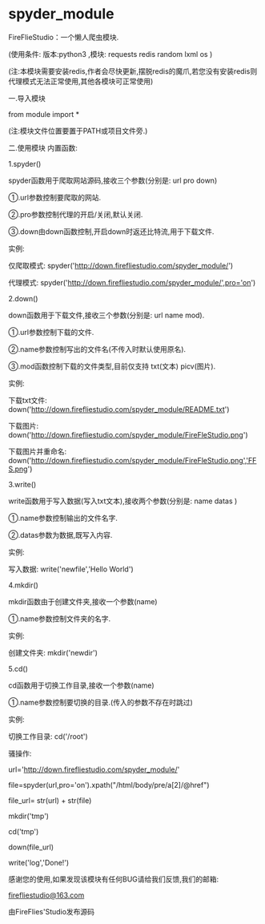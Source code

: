 # spyder_module
FireFlieStudio：一个懒人爬虫模块.  


(使用条件:
版本:python3
,模块: requests redis random lxml os )


(注:本模块需要安装redis,作者会尽快更新,摆脱redis的魔爪,若您没有安装redis则代理模式无法正常使用,其他各模块可正常使用)


一.导入模块

from module import *

(注:模块文件位置要置于PATH或项目文件旁.)

二.使用模块
内置函数:

1.spyder() 


spyder函数用于爬取网站源码,接收三个参数(分别是: url pro down)


①.url参数控制要爬取的网站.


②.pro参数控制代理的开启/关闭,默认关闭.


③.down由down函数控制,开启down时返还比特流,用于下载文件.



实例:


仅爬取模式:
spyder('http://down.firefliestudio.com/spyder_module/') 

代理模式:
spyder('http://down.firefliestudio.com/spyder_module/',pro='on')



2.down()


down函数用于下载文件,接收三个参数(分别是: url name mod).


①.url参数控制下载的文件.


②.name参数控制写出的文件名(不传入时默认使用原名).


③.mod函数控制下载的文件类型,目前仅支持 txt(文本) picv(图片).



实例:


下载txt文件:
down('http://down.firefliestudio.com/spyder_module/README.txt')

下载图片:
down('http://down.firefliestudio.com/spyder_module/FireFleStudio.png')

下载图片并重命名:
down('http://down.firefliestudio.com/spyder_module/FireFleStudio.png','FFS.png')



3.write()


write函数用于写入数据(写入txt文本),接收两个参数(分别是: name datas )


①.name参数控制输出的文件名字.


②.datas参数为数据,既写入内容.



实例:


写入数据:
write('newfile','Hello World')



4.mkdir()


mkdir函数由于创建文件夹,接收一个参数(name)


①.name参数控制文件夹的名字.

实例:


创建文件夹:
mkdir('newdir')



5.cd()


cd函数用于切换工作目录,接收一个参数(name)


①.name参数控制要切换的目录.(传入的参数不存在时跳过)



实例:


切换工作目录:
cd('/root')


骚操作:


url='http://down.firefliestudio.com/spyder_module/'


file=spyder(url,pro='on').xpath("/html/body/pre/a[2]/@href")

file_url= str(url) + str(file)


mkdir('tmp')


cd('tmp')


down(file_url)


write('log','Done!')


感谢您的使用,如果发现该模块有任何BUG请给我们反馈,我们的邮箱:


firefliestudio@163.com


由FireFlies'Studio发布源码
